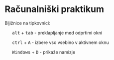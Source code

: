 # Računalniški praktikum
Bljižnice na tipkovnici:
<ul> <kbd>alt</kbd> + <kbd>tab</kbd> - preklapljanje med odprtimi okni</ul>
<ul><kbd>ctrl</kbd> + <kbd>A</kbd> - izbere vso vsebino v aktivnem oknu</ul>
<ul><kbd>Windows</kbd> + <kbd>D</kbd> - prikaže namizje</ul>

